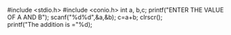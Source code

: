 #include <stdio.h>
#include <conio.h>
int a, b,c;
printf("ENTER THE VALUE OF A AND B");
scanf("%d%d",&a,&b);
c=a+b;
clrscr();    
printf("The addition is ="%d);
